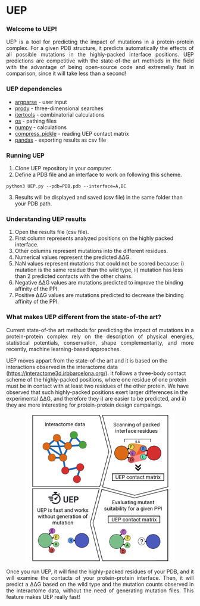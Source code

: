 # UEP

### Welcome to UEP!
<p align="justify">
UEP is a tool for predicting the impact of mutations in a protein-protein complex. For a given PDB structure, it predicts automatically the effects of all possible mutations in the highly-packed interface positions. UEP predictions are competitive with the state-of-the art methods in the field with the advantage of being open-source code and extremelly fast in comparison, since it will take less than a second!
</p>

### UEP dependencies

- [argparse](https://docs.python.org/3/library/argparse.html) - user input
- [prody](https://github.com/prody/ProDy) - three-dimensional searches
- [itertools](https://docs.python.org/3/library/itertools.html) - combinatorial calculations
- [os](https://docs.python.org/3/library/os.html) - pathing files
- [numpy](https://numpy.org/) - calculations
- [compress_pickle](https://pypi.org/project/compress-pickle/) - reading UEP contact matrix
- [pandas](https://pandas.pydata.org/) - exporting results as csv file

### Running UEP

1. Clone UEP repository in your computer.
2. Define a PDB file and an interface to work on following this scheme.
```
python3 UEP.py --pdb=PDB.pdb --interface=A,BC
```
3. Results will be displayed and saved (csv file) in the same folder than your PDB path.

### Understanding UEP results

1. Open the results file (csv file).
2. First column represents analyzed positions on the highly packed interface.
3. Other columns represent mutations into the different residues.
4. Numerical values represent the predicted ΔΔG.
5. NaN values represent mutations that could not be scored because: i) mutation is the same residue than the wild type, ii) mutation has less than 2 predicted contacts with the other chains.
6. Negative ΔΔG values are mutations predicted to improve the binding affinity of the PPI.
7. Positive ΔΔG values are mutations predicted to decrease the binding affinity of the PPI.

### What makes UEP different from the state-of-the art?

<p align="justify">
Current state-of-the art methods for predicting the impact of mutations in a protein-protein complex rely on the description of physical energies, statistical potentials, conservation, shape complementarity, and more recently, machine learning-based approaches.

UEP moves appart from the state-of-the art and it is based on the interactions observed in the interactome data (https://interactome3d.irbbarcelona.org/). It follows a three-body contact scheme of the highly-packed positions, where one residue of one protein must be in contact with at least two residues of the other protein. We have observed that such highly-packed positions exert larger differences in the experimental ΔΔG, and therefore they i) are easier to be predicted, and ii) they are more interesting for protein-protein design campaings.
</p>

<p align="center">
<img src="images/uep_scheme.png" width="400">
</p>

<p align="justify">
Once you run UEP, it will find the highly-packed residues of your PDB, and it will examine the contacts of your protein-protein interface. Then, it will predict a ΔΔG based on the wild type and the mutation counts observed in the interactome data, without the need of generating mutation files. This feature makes UEP really fast!
</p>


